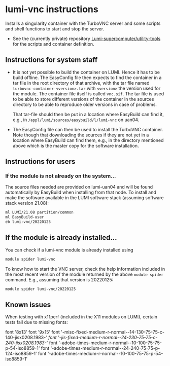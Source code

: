 # lumi-vnc instructions

Installs a singularity container with the TurboVNC server and some scripts and shell
functions to start and stop the server.

  * See the (currently private) repository [Lumi-supercomputer/utility-tools](https://github.com/Lumi-supercomputer/utility-tools)
    for the scripts and container definition.


## Instructions for system staff

  * It is not yet possible to build the container on LUMI. Hence it has to be build
    offline. The EasyConfig file then expects to find the container in a tar file
    in the root directory of that archive, with the tar file named
    `turbovnc-container-<version>.tar` with `<version>` the version used for the module.
    The container file itself is called `vnc.sif`. The tar file is used to be able
    to store different versions of the container in the sources directory to be able
    to reproduce older versions in case of problems.

    That tar-file should then be put in a location where EasyBuild can find it, e.g.,
    in `/appl/lumi/sources/easybuild/l/lumi-vnc` on uan04.

  * The EasyConfig file can then be used to install the TurboVNC container. Note though
    that downloading the sources if they are not yet in a location where EasyBuild
    can find them, e.g., in the directory mentioned above which is the master copy
    for the software installation.


## Instructions for users

### If the module is not already on the system...

The source files needed are provided on lumi-uan04 and will be found automatically
by EasyBuild when installing from that node. To install and make the software available
in the LUMI software stack (assuming software stack version 21.08):

```bash
ml LUMI/21.08 partition/common
ml EasyBuild-user
eb lumi-vnc/20220125
```

## If the module is already installed...

You can check if a lumi-vnc module is already installed using
```bash
module spider lumi-vnc
```

To know how to start the VNC server, check the help information included in the most
recent version of the module returned by the above `module spider` command. E.g., assuming
that version is 20220125:
```bash
module spider lumi-vnc/20220125
```


## Known issues

When testing with x11perf (included in the X11 modules on LUMI), certain tests fail
due to missing fonts:

font '8x13'
font '9x15'
font '-misc-fixed-medium-r-normal--14-130-75-75-c-140-jisx0208.1983-*'
font '-jis-fixed-medium-r-normal--24-230-75-75-c-240-jisx0208.1983-*'
font '-adobe-times-medium-r-normal--10-100-75-75-p-54-iso8859-1'
font '-adobe-times-medium-r-normal--24-240-75-75-p-124-iso8859-1'
font '-adobe-times-medium-r-normal--10-100-75-75-p-54-iso8859-1'
